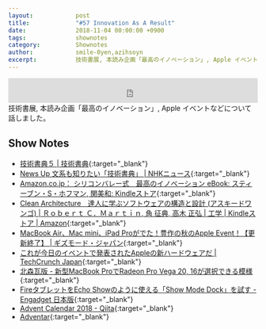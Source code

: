 ```yaml
---
layout:            post
title:             "#57 Innovation As A Result"
date:              2018-11-04 00:00:00 +0900
tags:              shownotes
category:          Shownotes
author:            smile-0yen,azihsoyn
excerpt:           技術書展, 本読み企画「最高のイノベーション」, Apple イベントなどについて話しました。
---
```

<iframe width="100%" height="50" scrolling="no" frameborder="no" src="https://w.soundcloud.com/player/?url=https%3A//api.soundcloud.com/tracks/524438460&amp;auto_play=false&amp;hide_related=false&amp;show_user=true&amp;show_reposts=false&amp;visual=false&amp;show_artwork=false&amp;default_height=75"></iframe>
技術書展, 本読み企画「最高のイノベーション」, Apple イベントなどについて話しました。

## Show Notes
- [技術書典５ \| 技術書典](https://techbookfest.org/event/tbf05){:target="_blank"}
- [News Up 文系も知りたい「技術書典」 \| NHKニュース](https://www3.nhk.or.jp/news/html/20181011/k10011667311000.html){:target="_blank"}
- [Amazon\.co\.jp： シリコンバレー式　最高のイノベーション eBook: スティーブン・S・ホフマン, 関美和: Kindleストア](https://www.amazon.co.jp/dp/B07BF9GHS4/ref=dp-kindle-redirect?_encoding=UTF8&btkr=1){:target="_blank"}
- [Clean Architecture　達人に学ぶソフトウェアの構造と設計 \(アスキードワンゴ\) \| Ｒｏｂｅｒｔ Ｃ．Ｍａｒｔｉｎ, 角 征典, 高木 正弘 \| 工学 \| Kindleストア \| Amazon](https://www.amazon.co.jp/Clean-Architecture-%E9%81%94%E4%BA%BA%E3%81%AB%E5%AD%A6%E3%81%B6%E3%82%BD%E3%83%95%E3%83%88%E3%82%A6%E3%82%A7%E3%82%A2%E3%81%AE%E6%A7%8B%E9%80%A0%E3%81%A8%E8%A8%AD%E8%A8%88-%E3%82%A2%E3%82%B9%E3%82%AD%E3%83%BC%E3%83%89%E3%83%AF%E3%83%B3%E3%82%B4-%EF%BC%B2%EF%BD%8F%EF%BD%82%EF%BD%85%EF%BD%92%EF%BD%94-%EF%BC%A3%EF%BC%8E%EF%BC%AD%EF%BD%81%EF%BD%92%EF%BD%94%EF%BD%89%EF%BD%8E-ebook/dp/B07FSBHS2V/ref=sr_1_1?ie=UTF8&qid=1541259760&sr=8-1&keywords=%E3%82%AF%E3%83%AA%E3%83%BC%E3%83%B3%E3%82%A2%E3%83%BC%E3%82%AD%E3%83%86%E3%82%AF%E3%83%81%E3%83%A3){:target="_blank"}
- [MacBook Air、Mac mini、iPad Proがでた！豊作の秋のApple Event！【更新終了】 \| ギズモード・ジャパン](https://www.gizmodo.jp/2018/10/apple-special-event-october-2018-live-blog.html){:target="_blank"}
- [これが今日のイベントで発表されたAppleの新ハードウェアだ \| TechCrunch Japan](https://jp.techcrunch.com/2018/10/31/2018-10-30-heres-everything-apple-announced-today-at-its-big-hardware-event/){:target="_blank"}
- [北森瓦版 \- 新型MacBook ProでRadeon Pro Vega 20, 16が選択できる模様](https://northwood.blog.fc2.com/blog-entry-9569.html){:target="_blank"}
- [FireタブレットをEcho Showのように使える「Show Mode Dock」を試す \- Engadget 日本版](https://japanese.engadget.com/2018/07/25/fire-echo-show-show-mode-dock/){:target="_blank"}
- [Advent Calendar 2018 \- Qiita](https://qiita.com/advent-calendar/2018){:target="_blank"}
- [Adventar](https://adventar.org/){:target="_blank"}
